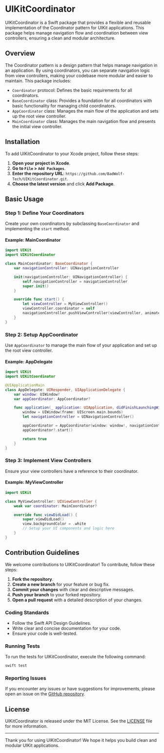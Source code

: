 # UIKitCoordinator

UIKitCoordinator is a Swift package that provides a flexible and reusable implementation of the Coordinator pattern for UIKit applications. This package helps manage navigation flow and coordination between view controllers, ensuring a clean and modular architecture.

## Overview

The Coordinator pattern is a design pattern that helps manage navigation in an application. By using coordinators, you can separate navigation logic from view controllers, making your codebase more modular and easier to maintain. This package includes:

- `Coordinator` protocol: Defines the basic requirements for all coordinators.
- `BaseCoordinator` class: Provides a foundation for all coordinators with basic functionality for managing child coordinators.
- `AppCoordinator` class: Manages the main flow of the application and sets up the root view controller.
- `MainCoordinator` class: Manages the main navigation flow and presents the initial view controller.

## Installation

To add UIKitCoordinator to your Xcode project, follow these steps:

1. **Open your project in Xcode**.
2. **Go to `File` > `Add Packages`**.
3. **Enter the repository URL**: `https://github.com/BadWolf-Tech/UIKitCoordinator.git`.
4. **Choose the latest version** and click **Add Package**.

## Basic Usage

### Step 1: Define Your Coordinators

Create your own coordinators by subclassing `BaseCoordinator` and implementing the `start` method.

#### Example: MainCoordinator

```swift
import UIKit
import UIKitCoordinator

class MainCoordinator: BaseCoordinator {
    var navigationController: UINavigationController

    init(navigationController: UINavigationController) {
        self.navigationController = navigationController
        super.init()
    }

    override func start() {
        let viewController = MyViewController()
        viewController.coordinator = self
        navigationController.pushViewController(viewController, animated: false)
    }
}
```

### Step 2: Setup AppCoordinator

Use `AppCoordinator` to manage the main flow of your application and set up the root view controller.

#### Example: AppDelegate

```swift
import UIKit
import UIKitCoordinator

@UIApplicationMain
class AppDelegate: UIResponder, UIApplicationDelegate {
    var window: UIWindow?
    var appCoordinator: AppCoordinator?

    func application(_ application: UIApplication, didFinishLaunchingWithOptions launchOptions: [UIApplication.LaunchOptionsKey: Any]?) -> Bool {
        window = UIWindow(frame: UIScreen.main.bounds)
        let navigationController = UINavigationController()

        appCoordinator = AppCoordinator(window: window!, navigationController: navigationController)
        appCoordinator?.start()

        return true
    }
}
```

### Step 3: Implement View Controllers

Ensure your view controllers have a reference to their coordinator.

#### Example: MyViewController

```swift
import UIKit

class MyViewController: UIViewController {
    weak var coordinator: MainCoordinator?

    override func viewDidLoad() {
        super.viewDidLoad()
        view.backgroundColor = .white
        // Setup your UI components and logic here
    }
}
```

## Contribution Guidelines

We welcome contributions to UIKitCoordinator! To contribute, follow these steps:

1. **Fork the repository**.
2. **Create a new branch** for your feature or bug fix.
3. **Commit your changes** with clear and descriptive messages.
4. **Push your branch** to your forked repository.
5. **Open a pull request** with a detailed description of your changes.

### Coding Standards

- Follow the Swift API Design Guidelines.
- Write clear and concise documentation for your code.
- Ensure your code is well-tested.

### Running Tests

To run the tests for UIKitCoordinator, execute the following command:

```bash
swift test
```

### Reporting Issues

If you encounter any issues or have suggestions for improvements, please open an issue on the [GitHub repository](https://github.com/BadWolf-Tech/UIKitCoordinator/issues).

## License

UIKitCoordinator is released under the MIT License. See the [LICENSE](LICENSE.txt) file for more information.

---

Thank you for using UIKitCoordinator! We hope it helps you build clean and modular UIKit applications.